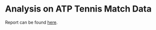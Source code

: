 # Analysis on ATP Tennis Match Data
Report can be found [here](https://github.com/cecilialiss/analysis-on-atp-tennis-match-data/blob/main/report.pdf).
